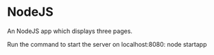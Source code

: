 # NodeJS

An NodeJS app which displays three pages.

Run the command to start the server on localhost:8080: node startapp 


